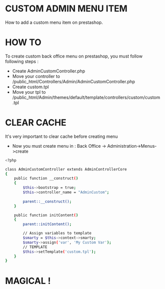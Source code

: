 # CUSTOM ADMIN MENU ITEM

How to add a custom menu item on prestashop.

# HOW TO 
To create custom back office menu on prestashop, you must follow following steps :
  - Create AdminCustomController.php
  - Move your controller to /public_html/Controllers/Admin/AdminCustomController.php
  - Create custom.tpl
  - Move your tpl to /public_html/Admin/themes/default/template/controllers/custom/custom.tpl
  
  
# CLEAR CACHE
It's very important to clear cache before creating menu

  - Now you must create menu in : Back Office -> Administration->Menus->create

```sh
<?php

class AdminCustomController extends AdminControllerCore
{
    public function __construct()
    {
        $this->bootstrap = true;
        $this->controller_name = "AdminCustom";
        
        parent::__construct();
    }

    public function initContent()
    {
        parent::initContent();

        // Assign variables to template
        $smarty = $this->context->smarty;
        $smarty->assign('var', 'My Custom Var');
        // TEMPLATE
        $this->setTemplate('custom.tpl');
    }
}
```
# MAGICAL !
